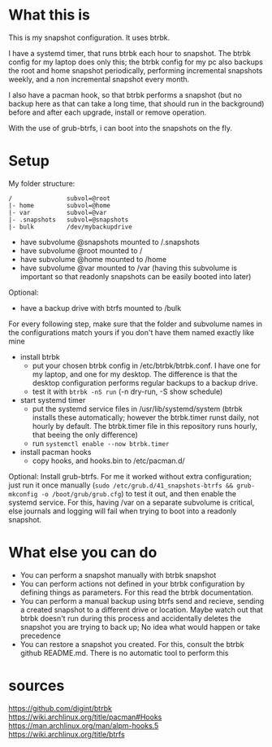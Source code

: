 # What this is
This is my snapshot configuration. It uses btrbk.

I have a systemd timer, that runs btrbk each hour to snapshot. The btrbk config for my laptop does only this; the btrbk config for my pc also backups the root and home snapshot periodically, performing incremental snapshots weekly, and a non incremental snapshot every month.

I also have a pacman hook, so that btrbk performs a snapshot (but no backup here as that can take a long time, that should run in the background) before and after each upgrade, install or remove operation.

With the use of grub-btrfs, i can boot into the snapshots on the fly.

# Setup
My folder structure:
```
/               subvol=@root
|- home         subvol=@home
|- var          subvol=@var
|- .snapshots   subvol=@snapshots
|- bulk         /dev/mybackupdrive
```

- have subvolume @snapshots mounted to /.snapshots
- have subvolume @root mounted to /
- have subvolume @home mounted to /home
- have subvolume @var mounted to /var (having this subvolume is important so that readonly snapshots can be easily booted into later)

Optional:
- have a backup drive with btrfs mounted to /bulk

For every following step, make sure that the folder and subvolume names in the configurations match yours if you don't have them named exactly like mine
- install btrbk
    - put your chosen btrbk config in /etc/btrbk/btrbk.conf. I have one for my laptop, and one for my desktop. The difference is that the desktop configuration performs regular backups to a backup drive.
    - test it with `btrbk -nS run` (-n dry-run, -S show schedule)
- start systemd timer
    - put the systemd service files in /usr/lib/systemd/system (btrbk installs these automatically; however the btrbk.timer runst daily, not hourly by default. The btrbk.timer file in this repository runs hourly, that beeing the only difference)
    - run `systemctl enable --now btrbk.timer`
- install pacman hooks
    - copy hooks, and hooks.bin to /etc/pacman.d/

Optional:
Install grub-btrfs. For me it worked without extra configuration; just run it once manually (`sudo /etc/grub.d/41_snapshots-btrfs && grub-mkconfig -o /boot/grub/grub.cfg`) to test it out, and then enable the systemd service. For this, having /var on a separate subvolume is critical, else journals and logging will fail when trying to boot into a readonly snapshot.

# What else you can do
- You can perform a snapshot manually with btrbk snapshot
- You can perform actions not defined in your btrbk configuration by defining things as parameters. For this read the btrbk documentation.
- You can perform a manual backup using btrfs send and recieve, sending a created snapshot to a different drive or location. Maybe watch out that btrbk doesn't run during this process and accidentally deletes the snapshot you are trying to back up; No idea what would happen or take precedence
- You can restore a snapshot you created. For this, consult the btrbk github README.md. There is no automatic tool to perform this

# sources
https://github.com/digint/btrbk
https://wiki.archlinux.org/title/pacman#Hooks
https://man.archlinux.org/man/alpm-hooks.5
https://wiki.archlinux.org/title/btrfs
